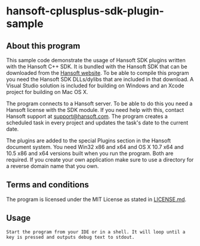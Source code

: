 hansoft-cplusplus-sdk-plugin-sample
====================

About this program
------------------
This sample code demonstrate the usage of Hansoft SDK plugins written with the Hansoft C++ SDK. It is bundled with the Hansoft SDK that can be downloaded from the [Hansoft website](http://www.hansoft.com/support/downloads/). 
To be able to compile this program you need the Hansoft SDK DLLs/dylibs that are included in that download. A Visual Studio solution is included for 
building on Windows and an Xcode project for building on Mac OS X. 

The program connects to a Hansoft server. To be able to do this you need a Hansoft license with the SDK module. If you need help with this, contact
Hansoft support at <support@hansoft.com>. The program creates a scheduled task in every project and updates the task's date to the current date.

The plugins are added to the special Plugins section in the Hansoft document system. You need Win32 x86 and x64 and OS X 10.7 x64 and 10.5 x86 and x64 versions built when you run the program. Both are required. If you create your own application make sure to use a directory for a reverse domain name that you own.

Terms and conditions
--------------------
The program is licensed under the MIT License as stated in [LICENSE.md](LICENSE.md).

Usage
-----
	Start the program from your IDE or in a shell. It will loop until a key is pressed and outputs debug text to stdout.
